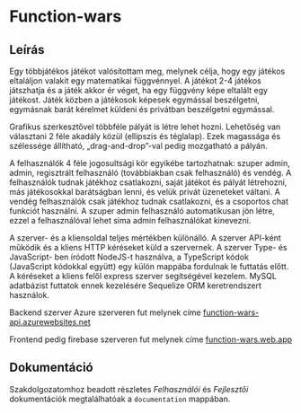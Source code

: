# Function-wars
## Leírás 
Egy többjátékos játékot valósítottam meg, melynek célja, hogy egy játékos
eltaláljon valakit egy matematikai függvénnyel. A játékot 2-4 játékos játszhatja és a játék
akkor ér véget, ha egy függvény képe eltalált egy játékost. Játék közben a játékosok képesek 
egymással beszélgetni, egymásnak barát kérelmet küldeni és privátban beszélgetni egymással.

Grafikus szerkesztővel többféle pályát is létre lehet hozni. Lehetőség van
választani 2 féle akadály közül (ellipszis és téglalap). Ezek magassága és szélessége
állítható, „drag-and-drop”-val pedig mozgatható a pályán.

A felhasználók 4 féle jogosultsági kör egyikébe tartozhatnak: szuper admin,
admin, regisztrált felhasználó (továbbiakban csak felhasználó) és vendég. A felhasználók
tudnak játékhoz csatlakozni, saját játékot és pályát létrehozni, más játékosokkal
barátságban lenni, és velük privát üzeneteket váltani. A vendég felhasználók csak
játékhoz tudnak csatlakozni, és a csoportos chat funkciót használni. A szuper admin
felhasználó automatikusan jön létre, ezzel a felhasználóval lehet sima admin
felhasználókat kinevezni.

A szerver- és a kliensoldal teljes mértékben különálló. A szerver API-ként
működik és a kliens HTTP kéréseket küld a szervernek. A szerver Type- és JavaScript-
ben íródott NodeJS-t használva, a TypeScript kódok (JavaScript kódokkal együtt) egy
külön mappába fordulnak le futtatás előtt. A kéréseket a kliens felől express szerver
segítségével kezelem. MySQL adatbázist futtatok ennek kezelésére Sequelize ORM
keretrendszert használok.

Backend szerver Azure szerveren fut melynek címe [function-wars-api.azurewebsites.net](https://function-wars-api.azurewebsites.net)

Frontend pedig firebase szerveren fut melynek címe [function-wars.web.app](https://function-wars.web.app)

## Dokumentáció
Szakdolgozatomhoz beadott részletes *Felhasználói* és *Fejlesztői* dokumentációk megtalálhatóak a `documentation` mappában.
